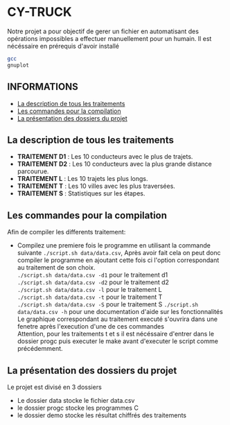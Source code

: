 # CY-TRUCK

Notre projet a pour objectif de gerer un fichier en automatisant des opérations impossibles a effectuer manuellement pour un humain. Il est nécéssaire en prérequis d'avoir installé 
```bash
gcc
gnuplot
```
## INFORMATIONS

 - [La description de tous les traitements](#la-description-de-tous-les-traitements)
 - [Les commandes pour la compilation](#Les-commandes-pour-la-compilation)  
 - [La présentation des dossiers du projet ](#La-présentation-des-dossiers-du-projet)

## La description de tous les traitements

- **TRAITEMENT D1** : Les 10 conducteurs avec le plus de trajets.
- **TRAITEMENT D2** : Les 10 conducteurs avec la plus grande distance parcourue.
- **TRAITEMENT L**  :    Les 10 trajets les plus longs.
- **TRAITEMENT T** : Les 10 villes avec les plus traversées.
- **TRAITEMENT S** : Statistiques sur les étapes.
## Les commandes pour la compilation

Afin de compiler les differents traitement: 

- Compilez une premiere fois le programme en utilisant la commande suivante `./script.sh data/data.csv`, Après avoir fait cela on peut donc compiler le programme en ajoutant cette fois ci l'option correspondant au traitement de son choix.  
`./script.sh data/data.csv -d1` pour le traitement d1  
`./script.sh data/data.csv -d2` pour le traitement d2  
`./script.sh data/data.csv -l` pour le traitement L  
`./script.sh data/data.csv -t` pour le traitement T  
`./script.sh data/data.csv -S` pour le traitement S
`./script.sh data/data.csv -h` pour une documentation d'aide sur les fonctionnalités          
Le graphique correspondant au traitement executé s'ouvrira dans une fenetre après l'execution d'une de ces commandes  
Attention, pour les traitements t et s il est nécéssaire d'entrer dans le dossier progc puis executer le make avant d'executer le script comme précédemment.


## La présentation des dossiers du projet

Le projet est divisé en 3 dossiers  

 - Le dossier data stocke le fichier data.csv
 - le dossier progc stocke les programmes C
 - le dossier demo  stocke les résultat chiffrés des traitements
